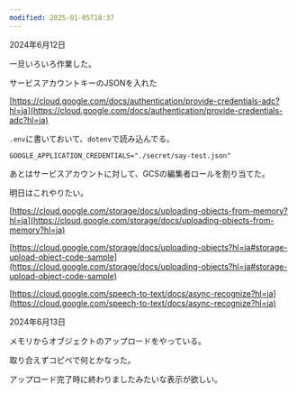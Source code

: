 ```yaml
---
modified: 2025-01-05T18:37
---
```

  

2024年6月12日

一旦いろいろ作業した。

サービスアカウントキーのJSONを入れた

[https://cloud.google.com/docs/authentication/provide-credentials-adc?hl=ja](https://cloud.google.com/docs/authentication/provide-credentials-adc?hl=ja)

  

`.env`に書いておいて、`dotenv`で読み込んでる。

```Plain
GOOGLE_APPLICATION_CREDENTIALS="./secret/say-test.json"
```

  

あとはサービスアカウントに対して、GCSの編集者ロールを割り当てた。

  

  

明日はこれやりたい。

[https://cloud.google.com/storage/docs/uploading-objects-from-memory?hl=ja](https://cloud.google.com/storage/docs/uploading-objects-from-memory?hl=ja)

[https://cloud.google.com/storage/docs/uploading-objects?hl=ja#storage-upload-object-code-sample](https://cloud.google.com/storage/docs/uploading-objects?hl=ja#storage-upload-object-code-sample)

[https://cloud.google.com/speech-to-text/docs/async-recognize?hl=ja](https://cloud.google.com/speech-to-text/docs/async-recognize?hl=ja)

  

2024年6月13日

  

メモリからオブジェクトのアップロードをやっている。

  

取り合えずコピペで何とかなった。

アップロード完了時に終わりましたみたいな表示が欲しい。